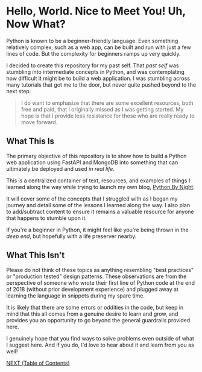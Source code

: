 # Hello, World. Nice to Meet You! Uh, Now What?

Python is known to be a beginner-friendly language. Even something relatively complex, such as a web app, can be built and run with just a few lines of code. But the complexity for beginners ramps up very quickly. 

I decided to create this repository for my past self. That _past self_ was stumbling into intermediate concepts in Python, and was contemplating how difficult it might be to build a web application. I was stumbling across many tutorials that got me to the door, but never quite pushed beyond to the next step.

>I do want to emphasize that there are some excellent resources, both free and paid, that I originally missed as I was getting started. My hope is that I provide less resistance for those who are really ready to move forward.

## What This Is

The primary objective of this repository is to show how to build a Python web application using FastAPI and MongoDB into something that can ultimately be deployed and used _in real life_.

This is a centralized container of text, resources, and examples of things I learned along the way while trying to launch my own blog, [Python By Night](https://www.pythonbynight.com).

It will cover some of the concepts that I struggled with as I began my journey and detail some of the lessons I learned along the way. I also plan to add/subtract content to ensure it remains a valuable resource for anyone that happens to stumble upon it.

If you're a beginner in Python, it might feel like you're being thrown in the _deep end_, but hopefully with a life preserver nearby.

## What This Isn't

Please do not think of these topics as anything resembling "best practices" or "production tested" design patterns. These observations are from the perspective of someone who wrote their first line of Python code at the end of 2018 (without prior development experience) and plugged away at learning the language in snippets during my spare time.

It is likely that there are some errors or oddities in the code, but keep in mind that this all comes from a genuine desire to learn and grow, and provides you an opportunity to go beyond the general guardrails provided here.

I genuinely hope that you find ways to solve problems even outside of what I suggest here. And if you do, I'd love to hear about it and learn from you as well!

[NEXT (Table of Contents)](01_Table_of_Contents.md)